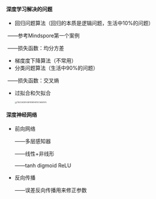 #### 深度学习解决的问题

- 回归问题算法（回归的本质是逻辑问题，生活中10%的问题）

​      ——参考Mindspore第一个案例

​      ——损失函数：均分方差

- 梯度度下降算法（不常用）
- 分类问题算法（生活中90%的问题）

​      ——损失函数：交叉熵

- 过拟合和欠拟合

  <img src="/Users/zhangkuang/Desktop/深度学习/pic/7102C59CBF438FEB18F4EFDC1AD615F8.jpg" alt="7102C59CBF438FEB18F4EFDC1AD615F8" style="zoom:30%;" />



#### 深度神经网络

- 前向网络

   ——多层感知器

   ——线性+非线形

   ——tanh digmoid ReLU

- 反向传播

   ——误差反向传播用来修正参数